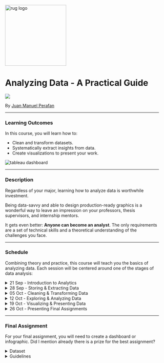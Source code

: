 <p><img src="https://www.rug.nl/about-ug/practical-matters/huisstijl/logobank-new/corporatelogo/corporatelogorood/rugr_logonl_rood_rgb.png" width="200" alt="rug logo"></p>

# Analyzing Data - A Practical Guide
<img src="https://img.shields.io/badge/academic%20year-2021--2022-red">
<p>By <a href="https://www.linkedin.com/in/jmperafan/">Juan Manuel Perafan</a></>

---

### **Learning Outcomes**
In this course, you will learn how to:
* Clean and transform datasets.
* Systematically extract insights from data.
* Create visualizations to present your work.

<img src="https://cdns.tblsft.com/sites/default/files/image_2_0.png" alt="tableau dashboard">

---

### **Description**
Regardless of your major, learning how to analyze data is worthwhile investment. 

Being data-savvy and able to design production-ready graphics is a wonderful way to leave an impression on your professors, thesis supervisors, and internship mentors. 

It gets even better: **Anyone can become an analyst**. The only requirements are a set of technical skills and a theoretical understanding of the challenges you face. 

---

### **Schedule**
Combining theory and practice, this course will teach you the basics of analyzing data. Each session will be centered around one of the stages of data analysis:

<details>
  <summary>21 Sep - Introduction to Analytics</summary>

  ### Description
  This session will set the theoretical basis for the session to come. By the end, every student should have an understanding of data concepts (e.g. analytics) and some of the common challenges that organizations face (e.g. lack of data literacy, data quality issues). Additionally, we will introduce [Tableau](https://www.tableau.com/) and explain the final assignment. 
  ### Learning Goals
  * Gain a conceptual understanding of data and analytics.
  * Learn the most common career paths for data professionals.
  * Be exposed to some of the common data challenges in organizations.
  * Become acquainted with [Tableau](https://www.tableau.com/).
</details>


<details>
  <summary>28 Sep - Storing & Extracting Data</summary>
  
  ### Description
  Storing and extracting data is generally overlooked. It is not a very sexy topic. But the truth is that data is rarely delivered to you on a golden platter. You need to go and find it. In this session, we will compare different types of datasources (e.g. data lakes, data warehouses, APIs). In the end, students will get to practice extracting data from different data sources using [Tableau](https://www.tableau.com/).
  
  ### Learning Goals
  * Exposure to the most common data storage ecosystems.
  * Learn the most common challenges around ingestion, storage, and extraction of data. 
  * Practice loading different types of datasources in [Tableau](https://www.tableau.com/). 
</details>

<details>
  <summary>05 Oct - Cleaning & Transforming Data</summary>
  
  ### Description
  Cleaning and transforming data is an essential part of any analysis. During this session we will discuss "tidy data" principles and practice some of the common data cleaning steps (e.g. filters, pivoting, selecting columns) in [Tableau](https://www.tableau.com/).

  ### Learning Goals
  * Learn the principles of tidy data.
  * Be familiar with some common data transformations.
  * Practice cleaning data and using formulas in [Tableau](https://www.tableau.com/).
</details>

<details>
  <summary>12 Oct - Exploring & Analyzing Data</summary>
  
  ### Description
  How can you extract information from a dataset? Is it always like looking for a needle in a haystack? In this session, we will explore some techniques and features that allow you to systematically explore a dataset.

  ### Learning Goals
  * Exposure to some techniques to explore data.
  * Practice EDA with [Tableau](https://www.tableau.com/).
</details>

<details>
  <summary>19 Oct - Visualizing & Presenting Data</summary>
  
  ### Description
  Presenting findings is an essential part of the role of an analyst. And what better way than creating graphs to explain your findings. In this course, we will practice the basics of data storytelling and creating appealing visuals.

  ### Learning Goals
  * Explore common visualization types.
  * Learn how to format visuals using [Tableau](https://www.tableau.com/).
  * Grasp the basics of Data Storytelling.
</details>

<details>
  <summary>26 Oct - Presenting Final Assignments</summary>
  
  ### Description
  On this session, every student will present their dashboard/infographic to the rest of the class. 
  
</details>

---

### **Final Assignment**
For your final assignment, you will need to create a dashboard or infographic. Did I mention already there is a prize for the best assignment?

<details>
  <summary>Dataset</summary>
  
  For this project, you are allowed to use **ANY** dataset you want. Get creative. Need inspiration? Here are some ideas:
  
  1. **Make it personal**: Websites like Netflix, Facebook, LinkedIn, YouTube, and Google allow you to extract your own data.

  2. **Collect the data yourself**: Measure things like your daily commute, the time you spent at the ACLO, how much beer you drank. 

  3. **Use public data**: Pages like [MakeOverMonday](https://www.makeovermonday.co.uk/) or [Maven Analytics](https://www.mavenanalytics.io/data-playground) contain hundreds of datasets suitable for visualizing. 
  
</details>

<details>
  <summary>Guidelines</summary>
  
  To determine who is the best, each assignment will be rated in these categories (in alphabetical order):

  * Aesthetics: Does it look good? Is the design pleasant to the eye?
  * Complexity: Did you try using advanced features?
  * Creativity: Is your work truly unique?
  * Maintanability: Is it clean and well-documented? 
  * Robustness: Will this still work in some months from now? 
  
</details>